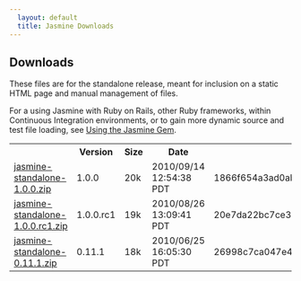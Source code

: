 ```yaml
---
  layout: default
  title: Jasmine Downloads
---
```


## Downloads

These files are for the standalone release, meant for inclusion on a static HTML page and manual management of files.

For a using Jasmine with Ruby on Rails, other Ruby frameworks, within Continuous Integration environments, or to gain
more dynamic source and test file loading, see [Using the Jasmine Gem](gem.html).

<table>
<tr>
  <th></th>
  <th>Version</th>
  <th>Size</th>
  <th>Date</th>
  <th>SHA1</th>
</tr>
<tr>
  <td class="link"><a href='downloads/jasmine-standalone-1.0.0.zip'>jasmine-standalone-1.0.0.zip</a></td>
  <td class="version">1.0.0</td>
  <td class="size">20k</td>
  <td class="date">2010/09/14 12:54:38 PDT</td>
  <td class="sha">1866f654a3ad0ab9109393ce31d6613c77916607</td>
</tr>
<tr class="rc">
  <td class="link"><a href='downloads/jasmine-standalone-1.0.0.rc1.zip'>jasmine-standalone-1.0.0.rc1.zip</a></td>
  <td class="version">1.0.0.rc1</td>
  <td class="size">19k</td>
  <td class="date">2010/08/26 13:09:41 PDT</td>
  <td class="sha">20e7da22bc7ce3433331a5ad44eb199f4ff34065</td>
</tr>
<tr>
  <td class="link"><a href='downloads/jasmine-standalone-0.11.1.zip'>jasmine-standalone-0.11.1.zip</a></td>
  <td class="version">0.11.1</td>
  <td class="size">18k</td>
  <td class="date">2010/06/25 16:05:30 PDT</td>
  <td class="sha">26998c7ca047e47f84c382a4efeb1dc5cb8661a6</td>
</tr>
</table>